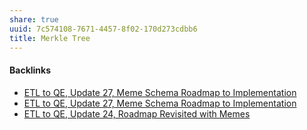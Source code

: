 ```yaml
---
share: true
uuid: 7c574108-7671-4457-8f02-170d273cdbb6
title: Merkle Tree
---
```

#### Backlinks

* [ETL to QE, Update 27, Meme Schema Roadmap to Implementation](/f0940244-8feb-4c30-99b6-d64f155c0d10)
* [ETL to QE, Update 27, Meme Schema Roadmap to Implementation](/f0940244-8feb-4c30-99b6-d64f155c0d10)
* [ETL to QE, Update 24, Roadmap Revisited with Memes](/89c90b4a-2065-4b58-93eb-107794ed8671)